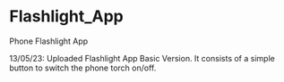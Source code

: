 # Flashlight_App
Phone Flashlight App

13/05/23: Uploaded Flashlight App Basic Version. It consists of a simple button to switch the phone torch on/off.
